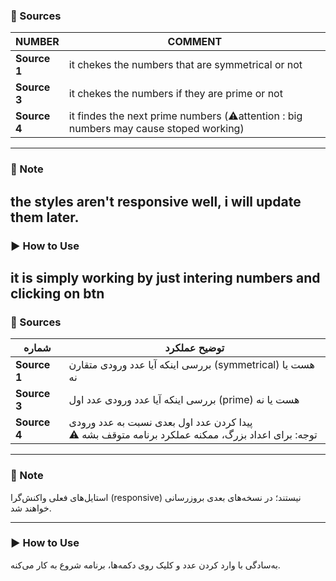 ### 📄 Sources

| NUMBER | COMMENT |
|--------|----------------|
| **Source 1** |it chekes the numbers that are symmetrical or not |
| **Source 3** | it chekes the numbers if they are prime or not |
| **Source 4** | it findes the next prime numbers (⚠️attention : big numbers may cause stoped working) |

---

### 📝 Note

the styles aren't responsive well, i will update them later.
---

### ▶️ How to Use

it is simply working by just intering numbers and clicking on btn
---
### 📄 Sources

| شماره | توضیح عملکرد |
|--------|----------------|
| **Source 1** | بررسی اینکه آیا عدد ورودی متقارن (symmetrical) هست یا نه |
| **Source 3** | بررسی اینکه آیا عدد ورودی عدد اول (prime) هست یا نه |
| **Source 4** | پیدا کردن عدد اول بعدی نسبت به عدد ورودی <br> ⚠️ توجه: برای اعداد بزرگ، ممکنه عملکرد برنامه متوقف بشه |

---

### 📝 Note

استایل‌های فعلی واکنش‌گرا (responsive) نیستند؛ در نسخه‌های بعدی بروزرسانی خواهند شد.

---

### ▶️ How to Use

به‌سادگی با وارد کردن عدد و کلیک روی دکمه‌ها، برنامه شروع به کار می‌کنه.
